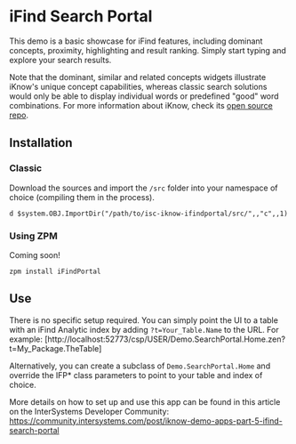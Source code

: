 # iFind Search Portal

This demo is a basic showcase for iFind features, including dominant concepts, proximity, highlighting and result ranking.
Simply start typing and explore your search results. 

Note that the dominant, similar and related concepts widgets illustrate iKnow's unique concept capabilities, whereas classic search solutions would only be able to display individual words or predefined "good" word combinations. For more information about iKnow, check its [open source repo](https://github.com/intersystems/iknow).

## Installation

### Classic

Download the sources and import the `/src` folder into your namespace of choice (compiling them in the process).

```ObjectScript
d $system.OBJ.ImportDir("/path/to/isc-iknow-ifindportal/src/",,"c",,1)
```

### Using ZPM

Coming soon!

```ObjectScript
zpm install iFindPortal
```

## Use

There is no specific setup required. You can simply point the UI to a table with an iFind Analytic index by adding `?t=Your_Table.Name` to the URL. For example: [http://localhost:52773/csp/USER/Demo.SearchPortal.Home.zen?t=My_Package.TheTable] 

Alternatively, you can create a subclass of `Demo.SearchPortal.Home` and override the IFP* class parameters to point to your table and index of choice.

More details on how to set up and use this app can be found in this article on the InterSystems Developer Community: https://community.intersystems.com/post/iknow-demo-apps-part-5-ifind-search-portal
